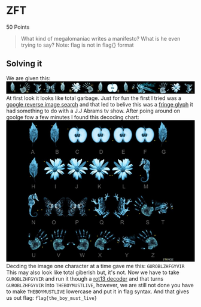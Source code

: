 # ZFT
50 Points
> What kind of megalomaniac writes a manifesto? What is he even trying to say?
> Note: flag is not in flag{} format

## Solving it

We are given this: ![ZFT.png](https://github.com/DigiBrkr/csaw_hsf_qualifier_2017_ZFT_50/blob/master/zft.png?raw=true)  At first look it looks like total garbage.
Just for fun the first I tried was a [google reverse image search](https://support.google.com/websearch/answer/1325808?hl=en) and that led to belive this was a [fringe glyph](http://fringe.wikia.com/wiki/Glyphs) it had something to do with a J.J Abrams tv show. After poing around on goolge fow a few minutes I found this decoding chart: ![Decryption Key.jpg](https://github.com/DigiBrkr/csaw_hsf_qualifier_2017_ZFT_50/blob/master/Decryption%20Key.jpg?raw=true)
Decding the image one character at a time gave me this:
`GUROBLZHFGYVIR`
This may also look like total giberish but, it's not. Now we have to take `GUROBLZHFGYVIR` and run it though a [rot13 decoder](GUROBLZHFGYVIR) and that turns `GUROBLZHFGYVIR` into `THEBOYMUSTLIVE`, however, we are still not done you have to make `THEBOYMUSTLIVE` lowercase and put it in flag syntax.  And that gives us out flag: `flag{the_boy_must_live}`
